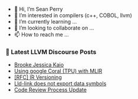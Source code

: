 - 👋 Hi, I’m Sean Perry
- 👀 I’m interested in compilers (c++, COBOL, llvm)
- 🌱 I’m currently learning ...
- 💞️ I’m looking to collaborate on ...
- 📫 How to reach me ...

<!---
s66perry/s66perry is a ✨ special ✨ repository because its `README.md` (this file) appears on your GitHub profile.
You can click the Preview link to take a look at your changes.
--->
### 📕 Latest LLVM Discourse Posts

<!-- DISCOURSE-LLVM:START -->
- [Brooke Jessica Kaio](https://discourse.llvm.org/t/brooke-jessica-kaio/64868#post_1)
- [Using google Coral &lpar;TPU&rpar; with MLIR](https://discourse.llvm.org/t/using-google-coral-tpu-with-mlir/64783#post_4)
- [[RFC] IR Versioning](https://discourse.llvm.org/t/rfc-ir-versioning/5893#post_18)
- [Lld-link does not export data symbols](https://discourse.llvm.org/t/lld-link-does-not-export-data-symbols/64854#post_5)
- [Code Review Process Update](https://discourse.llvm.org/t/code-review-process-update/63964?page=6#post_115)
<!-- DISCOURSE-LLVM:END -->
